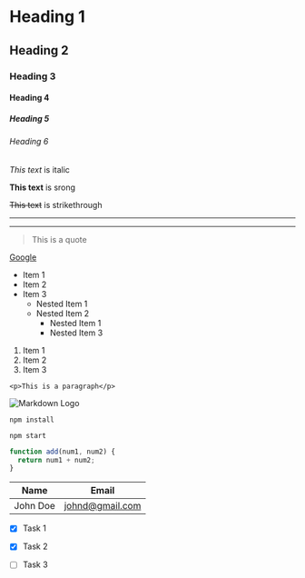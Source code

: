 <!-- Headings -->
# Heading 1
## Heading 2
### Heading 3
#### Heading 4
##### Heading 5
###### Heading 6

<!-- Italics -->
*This text* is italic

<!-- Strong -->
**This text** is srong

<!-- Strikethrough -->
~~This text~~ is strikethrough

<!-- Horizontal Rule -->

---
___

<!-- Blockquote -->
> This is a quote

<!-- Links -->
[Google](http://www.google.com)

<!-- UL -->
* Item 1
* Item 2
* Item 3
  * Nested Item 1
  * Nested Item 2
    * Nested Item 1
    * Nested Item 3

 <!-- OL -->
 1. Item 1
 1. Item 2
 1. Item 3

 <!-- Inline Code Block -->

 `<p>This is a paragraph</p>`

<!-- Images -->
![Markdown Logo](https://markdown-here.com/img/icon256.png)


<!-- Github Markdown -->

<!-- Code Blocks -->
```
npm install

npm start

```

```javascript
function add(num1, num2) {
  return num1 + num2;
}
```
<!--Tables -->
| Name   | Email     |
|------- | --------- |
| John Doe | johnd@gmail.com

<!--Task Lists -->
* [x] Task 1
* [x] Task 2
* [ ] Task 3




